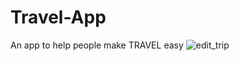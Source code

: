 # Travel-App
An app to help people make TRAVEL easy
![edit_trip](https://user-images.githubusercontent.com/95641385/204133862-8d357ce8-bb48-4afc-a01a-70b5e6d7cda3.png)

